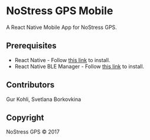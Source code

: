 # NoStress GPS Mobile
A React Native Mobile App for NoStress GPS.


## Prerequisites
* React Native - Follow [this link](https://facebook.github.io/react-native/docs/getting-started.html#content) to install.
* React Native BLE Manager - Follow [this link](https://github.com/innoveit/react-native-ble-manager) to install.


## Contributors
Gur Kohli, Svetlana Borkovkina

## Copyright
NoStress GPS © 2017

